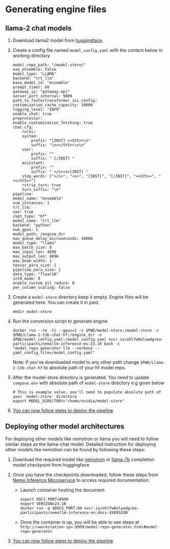 # Generating engine files
## llama-2 chat models
1. Download llama2 model from [huggingface](https://huggingface.co/meta-llama/Llama-2-13b-chat-hf).

2. Create a config file named `model_config.yaml` with the content below in working directory
    ```
    model_repo_path: "/model-store/"
    use_ensemble: false
    model_type: "LLAMA"
    backend: "trt_llm"
    base_model_id: "ensemble"
    prompt_timer: 60
    gateway_ip: "gateway-api"
    server_port_internal: 9009
    path_to_fastertransformer_ini_config:
    customization_cache_capacity: 10000
    logging_level: "INFO"
    enable_chat: true
    preprocessor:
    enable_customization_fetching: true
    chat_cfg:
        roles:
        system:
            prefix: "[INST] <<SYS>>\n"
            suffix: "\n<</SYS>>\n\n"
        user:
            prefix: ""
            suffix: " [/INST] "
        assistant:
            prefix: ""
            suffix: " </s><s>[INST] "
        stop_words: ["</s>", "<s>", "[INST]", "[/INST]", "<<SYS>>", "<</SYS>>"]
        rstrip_turn: true
        turn_suffix: "\n"
    pipeline:
    model_name: "ensemble"
    num_instances: 1
    trt_llm:
    use: true
    ckpt_type: "hf"
    model_name: "trt_llm"
    backend: "python"
    num_gpus: 1
    model_path: /engine_dir
    max_queue_delay_microseconds: 10000
    model_type: "llama"
    max_batch_size: 8
    max_input_len: 4096
    max_output_len: 4096
    max_beam_width: 1
    tensor_para_size: 1
    pipeline_para_size: 1
    data_type: "float16"
    int8_mode: 0
    enable_custom_all_reduce: 0
    per_column_scaling: false
    ```

3. Create a `model-store` directory keep it empty. Engine files will be generated here. You can create it in pwd.
    ```
    mkdir model-store
    ```
4. Run the conversion script to generate engine
    ```
    docker run --rm -ti --gpus=1 -v $PWD/model-store:/model-store -v $PWD/Llama-2-13b-chat-hf:/engine_dir -v $PWD/model_config.yaml:/model_config.yaml nvcr.io/ohlfw0olaadg/ea-participants/nemollm-inference-ms:23.10 bash -c "model_repo_generator llm --verbose --yaml_config_file=/model_config.yaml"
    ```

    Note: If you've downloaded model to any other path change `$PWD/Llama-2-13b-chat-hf` to absolute path of your hf model repo.

5. After the model-store directory is generated. You need to update `compose.env` with absolute path of `model-store` directory e.g given below
    ```
    # This is example value, you'll need to populate absolute path of your `model-store` directory
    export MODEL_DIRECTORY="/home/nvidia/model-store"
    ```

6. [You can now follow steps to deploy the pipeline](../../RetrievalAugmentedGeneration/README.md#install-guide)

## Deploying other model architectures
For deploying other models like nemotron or llama you will need to follow similar steps as the llama-chat model. Detailed instruction for deploying other models like nemotron can be found by following these steps:
1. Download the required model like [nemotron](https://huggingface.co/nvidia/nemotron-3-8b-base-4k) or [llama-7b](https://huggingface.co/meta-llama/Llama-2-7b) completion model checkpoint from huggingface

2. Once you have the checkpoints downloaded, follow these steps from [Nemo Inference Microservice](https://registry.ngc.nvidia.com/orgs/ohlfw0olaadg/teams/ea-participants/containers/nemollm-inference-ms) to access required documentation:


    - Launch container hosting the document:
        ```
        export DOCS_PORT=8999
        export VERSION=23.10
        docker run -p $DOCS_PORT:80 nvcr.io/ohlfw0olaadg/ea-participants/nemollm-inference-ms:docs-$VERSION
        ```

    -  Once the container is up, you will be able to see steps at `http://<workstation-ip>:8999/model-repo-generator.html#model-repo-generator`

3. [You can now follow steps to deploy the pipeline](../../RetrievalAugmentedGeneration/README.md#install-guide)